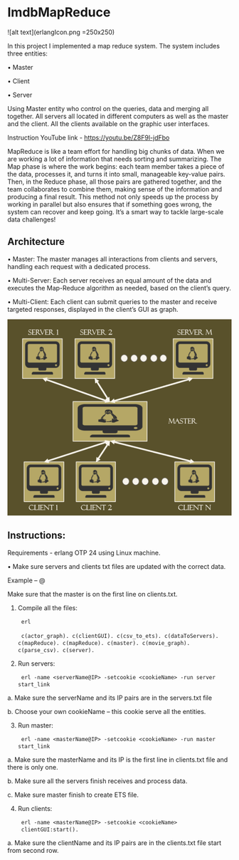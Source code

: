 # ImdbMapReduce

![alt text](erlangIcon.png =250x250)

In this project I implemented a map reduce system. The system includes three entities:

•	Master

•	Client

•	Server

Using Master entity who control on the queries, data and merging all together. All servers all located in different computers as well as the master and the client. 
All the clients available on the graphic user interfaces.

Instruction YouTube link - https://youtu.be/Z8F9l-jdFbo 

MapReduce is like a team effort for handling big chunks of data. When we are working a lot of information that needs sorting and summarizing. The Map phase is where the work begins: each team member takes a piece of the data, processes it, and turns it into small, manageable key-value pairs. Then, in the Reduce phase, all those pairs are gathered together, and the team collaborates to combine them, making sense of the information and producing a final result. This method not only speeds up the process by working in parallel but also ensures that if something goes wrong, the system can recover and keep going. It’s a smart way to tackle large-scale data challenges!

## Architecture
• Master: The master manages all interactions from clients and servers, handling each request with a dedicated process.

• Multi-Server: Each server receives an equal amount of the data and executes the Map-Reduce algorithm as needed, based on the client’s query.

• Multi-Client: Each client can submit queries to the master and receive targeted responses, displayed in the client’s GUI as graph.

![alt text](architecture.png)

## Instructions:
Requirements - erlang OTP 24 using Linux machine.

•	Make sure servers and clients txt files are updated with the correct data. 

Example – <Name of entity>@<IP>

Make sure that the master is on the first line on clients.txt.

1. Compile all the files:
   
        erl

        c(actor_graph). c(clientGUI). c(csv_to_ets). c(dataToServers). c(mapReduce). c(mapReduce). c(master). c(movie_graph). c(parse_csv). c(server).

2. Run servers:

        erl -name <serverName@IP> -setcookie <cookieName> -run server start_link

a.	Make sure the serverName and its IP pairs are in the servers.txt file

b.	Choose your own cookieName – this cookie serve all the entities.

3. Run master:

        erl -name <masterName@IP> -setcookie <cookieName> -run master start_link

a.	Make sure the masterName and its IP is the first line in clients.txt file and there is only one.

b.	Make sure all the servers finish receives and process data.

c.	Make sure master finish to create ETS file.

4. Run clients:

        erl -name <masterName@IP> -setcookie <cookieName>
        clientGUI:start().
a.	Make sure the clientName and its IP pairs are in the clients.txt file start from second row.
